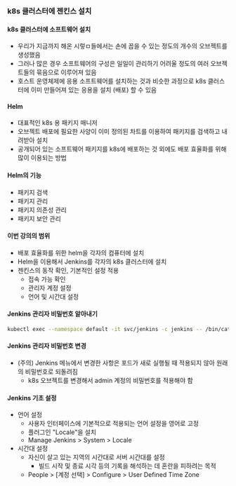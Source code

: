 ### k8s 클러스터에 젠킨스 설치
#### k8s 클러스터에 소프트웨어 설치
- 우리가 지금까지 해온 시렇ㅁ들에서는 손에 꼽을 수 있는 정도의 개수의 오브젝트를 생성했음
- 그러나 많은 경우 소프트웨어의 구성은 일일이 관리하기 어려울 정도의 여러 오브젝트들의 묶음으로 이루어져 있음
- 호스트 운영체제에 응용 소프트웨어를 설치하는 것과 비슷한 과정으로 k8s 클러스터에 이미 만들어져 있는 응용을 설치 (배포) 할 수 있음

#### Helm
- 대표적인 k8s 용 패키지 매니저
- 오브젝트 배포에 필요한 사양이 이미 정의된 차트를 이용하여 패키지를 검색하고 내려받아 설치
- 공개되어 있는 소프트웨어 패키지를 k8s에 배포하는 것 외에도 배포 효율화를 위해 많이 이용되는 방법

#### Helm의 기능
- 패키지 검색
- 패키지 관리
- 패키지 의존성 관리
- 패키지 보안 관리

#### 이번 강의의 범위
- 배포 효율화를 위한 helm을 각자의 컴퓨터에 설치
- Helm을 이용해서 Jenkins를 각자의 k8s 클러스터에 설치
- 젠킨스의 동작 확인, 기본적인 설정 적용
    - 접속 가능 확인
    - 관리자 계정 설정
    - 언어 및 시간대 설정

#### Jenkins 관리자 비밀번호 알아내기
```bash
kubectl exec --namespace default -it svc/jenkins -c jenkins -- /bin/cat /run/secrets/additional/chart-admin-password && echo
```

#### Jenkins 관리자 비밀번호 변경
- (주의) Jenkins 메뉴에서 변경한 사항은 포드가 새로 실행될 때 적용되지 않아 원래의 비밀번호로 되돌려짐
    - k8s 오브젝트를 변경해서 admin 계정의 비밀번호를 적용해야 함

#### Jenkins 기초 설정
- 언어 설정
    - 사용자 인터페이스에 기본적으로 적용되는 언어 설정을 영어로 고정
    - 플러그인 "Locale"을 설치
    - Manage Jenkins > System > Locale
- 시간대 설정
    - 자신이 살고 있는 지역의 시간대로 서버 시간대를 설정
        - 빌드 시작 및 종료 시각 등의 기록을 해석하는 데 혼란을 피하려는 목적
    - People > [계정 선택] > Configure > User Defined Time Zone

